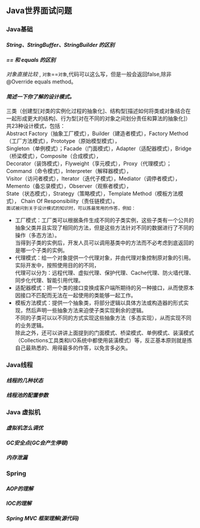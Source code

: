 ## **Java世界面试问题**
### **Java基础**

#### _String、StringBuffer、StringBuilder 的区别_

#### _== 和 equals 的区别_
_对象直接比较_ , `对象`==`对象`,代码可以这么写，但是一般会返回false,除非@Override equals method。

#### _简述一下你了解的设计模式。_ 
 三类（创建型[对类的实例化过程的抽象化]、结构型[描述如何将类或对象结合在一起形成更大的结构]、行为型[对在不同的对象之间划分责任和算法的抽象化]）共23种设计模式，包括：<br>
 Abstract Factory（抽象工厂模式），Builder（建造者模式），Factory Method（工厂方法模式），Prototype（原始模型模式），<br>
 Singleton（单例模式）；Facade（门面模式），Adapter（适配器模式），Bridge（桥梁模式），Composite（合成模式），<br>
 Decorator（装饰模式），Flyweight（享元模式），Proxy（代理模式）；Command（命令模式），Interpreter（解释器模式），<br>
 Visitor（访问者模式），Iterator（迭代子模式），Mediator（调停者模式），Memento（备忘录模式），Observer（观察者模式），<br>
 State（状态模式），Strategy（策略模式），Template Method（模板方法模式）， Chain Of Responsibility（责任链模式）。 <br>
`面试被问到关于设计模式的知识时，可以拣最常用的作答，例如：` 
 - 工厂模式：工厂类可以根据条件生成不同的子类实例，这些子类有一个公共的抽象父类并且实现了相同的方法，但是这些方法针对不同的数据进行了不同的操作（多态方法）。<br>
 当得到子类的实例后，开发人员可以调用基类中的方法而不必考虑到底返回的是哪一个子类的实例。 <br>
 - 代理模式：给一个对象提供一个代理对象，并由代理对象控制原对象的引用。实际开发中，按照使用目的的不同，<br>
   代理可以分为：远程代理、虚拟代理、保护代理、Cache代理、防火墙代理、同步化代理、智能引用代理。 
 - 适配器模式：把一个类的接口变换成客户端所期待的另一种接口，从而使原本因接口不匹配而无法在一起使用的类能够一起工作。<br> 
 - 模板方法模式：提供一个抽象类，将部分逻辑以具体方法或构造器的形式实现，然后声明一些抽象方法来迫使子类实现剩余的逻辑。<br>
   不同的子类可以以不同的方式实现这些抽象方法（多态实现），从而实现不同的业务逻辑。 <br>
 除此之外，还可以讲讲上面提到的门面模式、桥梁模式、单例模式、装潢模式（Collections工具类和I/O系统中都使用装潢模式）等，反正基本原则就是拣自己最熟悉的、用得最多的作答，以免言多必失。

### **Java线程**

#### _线程的几种状态_

#### _线程池的配置参数_

### **Java 虚拟机**
#### _虚拟机怎么调优_

#### _GC安全点(GC会产生停顿)_

#### _内存泄漏_

### **Spring**

#### _AOP的理解_

#### _IOC的理解_

#### _Spring MVC 框架理解(源代码)_